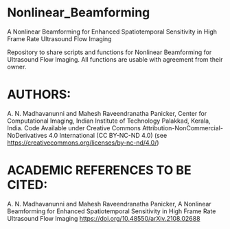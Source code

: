 # Nonlinear_Beamforming
A Nonlinear Beamforming for Enhanced Spatiotemporal Sensitivity in High Frame Rate Ultrasound Flow Imaging

Repository to share scripts and functions for Nonlinear Beamforming for Ultrasound Flow Imaging. All functions are usable with agreement from their owner. 

# AUTHORS: 
A. N. Madhavanunni and Mahesh Raveendranatha Panicker, Center for Computational Imaging, Indian Institute of Technology Palakkad, Kerala, India.
Code Available under Creative Commons Attribution-NonCommercial-NoDerivatives 4.0 International (CC BY-NC-ND 4.0) (see https://creativecommons.org/licenses/by-nc-nd/4.0/)

# ACADEMIC REFERENCES TO BE CITED:
A. N. Madhavanunni and Mahesh Raveendranatha Panicker, A Nonlinear Beamforming for Enhanced Spatiotemporal Sensitivity in High Frame Rate Ultrasound Flow Imaging https://doi.org/10.48550/arXiv.2108.02688

